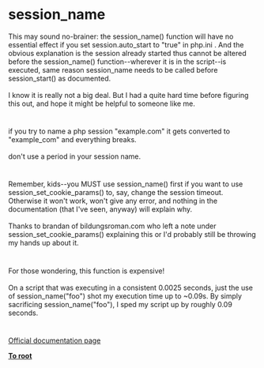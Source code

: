 # session_name



This may sound no-brainer: the session_name() function will have no essential effect if you set session.auto_start to "true" in php.ini . And the obvious explanation is the session already started thus cannot be altered before the session_name() function--wherever it is in the script--is executed, same reason session_name needs to be called before session_start() as documented.<br><br>I know it is really not a big deal. But I had a quite hard time before figuring this out, and hope it might be helpful to someone like me.  

#

if you try to name a php session "example.com" it gets converted to "example_com" and everything breaks.<br><br>don&apos;t use a period in your session name.  

#

Remember, kids--you MUST use session_name() first if you want to use session_set_cookie_params() to, say, change the session timeout. Otherwise it won&apos;t work, won&apos;t give any error, and nothing in the documentation (that I&apos;ve seen, anyway) will explain why.<br><br>Thanks to brandan of bildungsroman.com who left a note under session_set_cookie_params() explaining this or I&apos;d probably still be throwing my hands up about it.  

#

For those wondering, this function is expensive!<br><br>On a script that was executing in a consistent 0.0025 seconds, just the use of session_name("foo") shot my execution time up to ~0.09s. By simply sacrificing session_name("foo"), I sped my script up by roughly 0.09 seconds.  

#

[Official documentation page](https://www.php.net/manual/en/function.session-name.php)

**[To root](/README.md)**